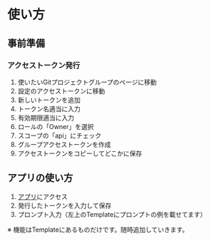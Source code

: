 # 使い方
## 事前準備
### アクセストークン発行
1. 使いたいGitプロジェクトグループのページに移動
2. 設定のアクセストークンに移動
3. 新しいトークンを追加
4. トークン名適当に入力
5. 有効期限適当に入力
6. ロールの「Owner」を選択
7. スコープの「api」にチェック
8. グループアクセストークンを作成
9. アクセストークンをコピーしてどこかに保存

## アプリの使い方
1. [アプリ](https://d3ndqk6pgcne5q.cloudfront.net/)にアクセス
2. 発行したトークンを入力して保存
3. プロンプト入力（左上のTemplateにプロンプトの例を載せてます）

※ 機能はTemplateにあるものだけです。随時追加していきます。
